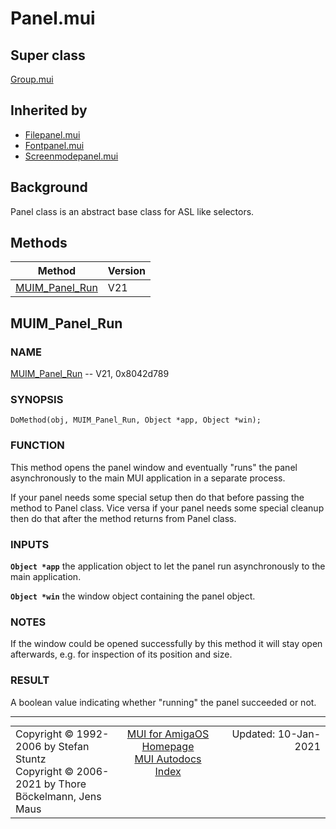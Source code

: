 # Panel.mui
## Super class
[Group.mui](MUI_Group)
## Inherited by
* [Filepanel.mui](MUI_Filepanel)
* [Fontpanel.mui](MUI_Fontpanel)
* [Screenmodepanel.mui](MUI_Screenmodepanel)
## Background
Panel class is an abstract base class for ASL like selectors.
## Methods
Method|Version
------|-------
[MUIM_Panel_Run](MUI_Panel.md/#MUIM_Panel_Run)|V21

## MUIM_Panel_Run
### NAME
[MUIM_Panel_Run](MUI_Panel/#MUIM_Panel_Run) -- V21, 0x8042d789

### SYNOPSIS
`DoMethod(obj, MUIM_Panel_Run, Object *app, Object *win);`

### FUNCTION
This method opens the panel window and eventually "runs" the panel
asynchronously to the main MUI application in a separate process.

If your panel needs some special setup then do that before passing the method to
Panel class. Vice versa if your panel needs some special cleanup then do that
after the method returns from Panel class.

### INPUTS
**`Object *app`**
     the application object to let the panel run asynchronously to the main
     application.

**`Object *win`**
     the window object containing the panel object.

### NOTES
If the window could be opened successfully by this method it will stay open
afterwards, e.g. for inspection of its position and size.

### RESULT
A boolean value indicating whether "running" the panel succeeded or not.

----
<table class='compact' style='border: none; border-spacing: 0px; margin: 0px' width='100%'>
<tr>
<td style='text-align: left; vertical-align: top' width='33%'>Copyright &copy 1992-2006 by Stefan Stuntz<br>Copyright &copy 2006-2021 by Thore B&ouml;ckelmann, Jens Maus</TD>
<td style='text-align: center; vertical-align: top' width='33%'>
<a href=http://muidev.de>MUI for AmigaOS Homepage</a><br>
<a href=http://muidev.de/wiki/Documentation>MUI Autodocs Index</a>
</td>
<td style='text-align: right; vertical-align: top' width='33%'>Updated: 10-Jan-2021</td>
</tr>
</table>
